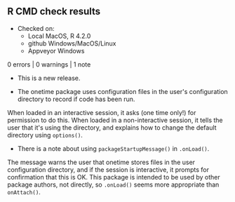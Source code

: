 ## R CMD check results

* Checked on:
  - Local MacOS, R 4.2.0
  - github Windows/MacOS/Linux
  - Appveyor Windows

0 errors | 0 warnings | 1 note

* This is a new release.

* The onetime package uses configuration files in the user's configuration
  directory to record if code has been run. 
  
When loaded in an interactive session, it asks (one time only!) for permission 
to do this. When loaded in a non-interactive session, it tells the user that 
it's using the directory, and explains how to change the default directory 
using `options()`.

* There is a note about using `packageStartupMessage()` in `.onLoad()`.

The message warns the user that onetime stores files in the user configuration
directory, and if the session is interactive, it prompts for confirmation that
this is OK. This package is intended to be used by other package authors, not
directly, so `.onLoad()` seems more appropriate than `onAttach()`.



